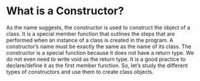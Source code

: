 # What is a Constructor?
As the name suggests, the constructor is used to construct the object of a class. It is a special member function that outlines the steps that are performed when an instance of a class is created in the program.
A constructor’s name must be exactly the same as the name of its class.
The constructor is a special function because it does not have a return type. We do not even need to write void as the return type. It is a good practice to declare/define it as the first member function.
So, let’s study the different types of constructors and use them to create class objects.
